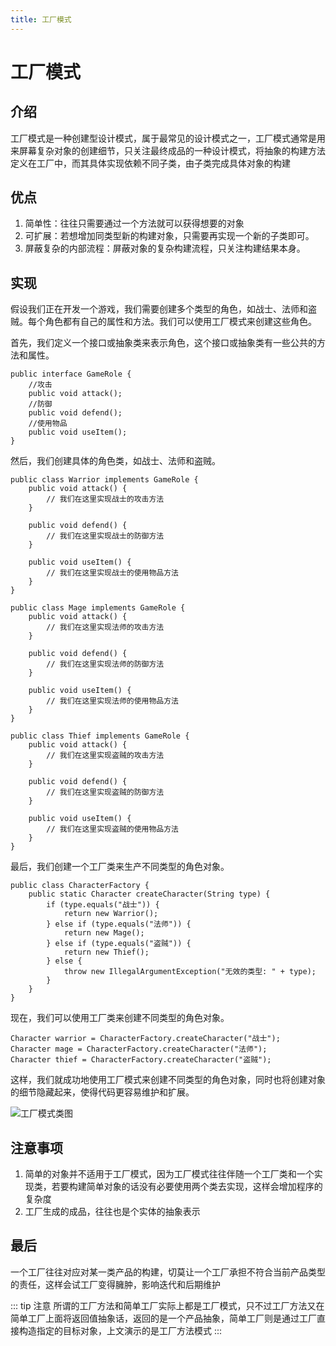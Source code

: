 ```yaml
---
title: 工厂模式
---
```


# 工厂模式

## 介绍

工厂模式是一种创建型设计模式，属于最常见的设计模式之一，工厂模式通常是用来屏幕复杂对象的创建细节，只关注最终成品的一种设计模式，将抽象的构建方法定义在工厂中，而其具体实现依赖不同子类，由子类完成具体对象的构建

## 优点

1. 简单性：往往只需要通过一个方法就可以获得想要的对象
2. 可扩展：若想增加同类型新的构建对象，只需要再实现一个新的子类即可。
3. 屏蔽复杂的内部流程：屏蔽对象的复杂构建流程，只关注构建结果本身。

## 实现
假设我们正在开发一个游戏，我们需要创建多个类型的角色，如战士、法师和盗贼。每个角色都有自己的属性和方法。我们可以使用工厂模式来创建这些角色。

首先，我们定义一个接口或抽象类来表示角色，这个接口或抽象类有一些公共的方法和属性。

``` java:no-line-numbers
public interface GameRole {
    //攻击
    public void attack();
    //防御
    public void defend();
    //使用物品
    public void useItem();
}
```

然后，我们创建具体的角色类，如战士、法师和盗贼。

<CodeGroup>
<CodeGroupItem title="战士">

``` java:no-line-numbers
public class Warrior implements GameRole {
    public void attack() {
        // 我们在这里实现战士的攻击方法
    }

    public void defend() {
        // 我们在这里实现战士的防御方法
    }

    public void useItem() {
        // 我们在这里实现战士的使用物品方法
    }
}
```

</CodeGroupItem>
<CodeGroupItem title="法师">

``` java:no-line-numbers
public class Mage implements GameRole {
    public void attack() {
        // 我们在这里实现法师的攻击方法
    }

    public void defend() {
        // 我们在这里实现法师的防御方法
    }

    public void useItem() {
        // 我们在这里实现法师的使用物品方法
    }
}
```

</CodeGroupItem>
<CodeGroupItem title="盗贼">

``` java:no-line-numbers
public class Thief implements GameRole {
    public void attack() {
        // 我们在这里实现盗贼的攻击方法
    }

    public void defend() {
        // 我们在这里实现盗贼的防御方法
    }

    public void useItem() {
        // 我们在这里实现盗贼的使用物品方法
    }
}
```

</CodeGroupItem>
</CodeGroup>

最后，我们创建一个工厂类来生产不同类型的角色对象。

``` java:no-line-numbers
public class CharacterFactory {
    public static Character createCharacter(String type) {
        if (type.equals("战士")) {
            return new Warrior();
        } else if (type.equals("法师")) {
            return new Mage();
        } else if (type.equals("盗贼")) {
            return new Thief();
        } else {
            throw new IllegalArgumentException("无效的类型: " + type);
        }
    }
}
```

现在，我们可以使用工厂类来创建不同类型的角色对象。

``` java:no-line-numbers
Character warrior = CharacterFactory.createCharacter("战士");
Character mage = CharacterFactory.createCharacter("法师");
Character thief = CharacterFactory.createCharacter("盗贼");
```

这样，我们就成功地使用工厂模式来创建不同类型的角色对象，同时也将创建对象的细节隐藏起来，使得代码更容易维护和扩展。

![工厂模式类图](/images/设计模式/工厂模式类图.png)


## 注意事项

1. 简单的对象并不适用于工厂模式，因为工厂模式往往伴随一个工厂类和一个实现类，若要构建简单对象的话没有必要使用两个类去实现，这样会增加程序的复杂度
2. 工厂生成的成品，往往也是个实体的抽象表示

## 最后

一个工厂往往对应对某一类产品的构建，切莫让一个工厂承担不符合当前产品类型的责任，这样会试工厂变得臃肿，影响迭代和后期维护

::: tip 注意 
所谓的工厂方法和简单工厂实际上都是工厂模式，只不过工厂方法又在简单工厂上面将返回值抽象话，返回的是一个产品抽象，简单工厂则是通过工厂直接构造指定的目标对象，上文演示的是工厂方法模式
:::